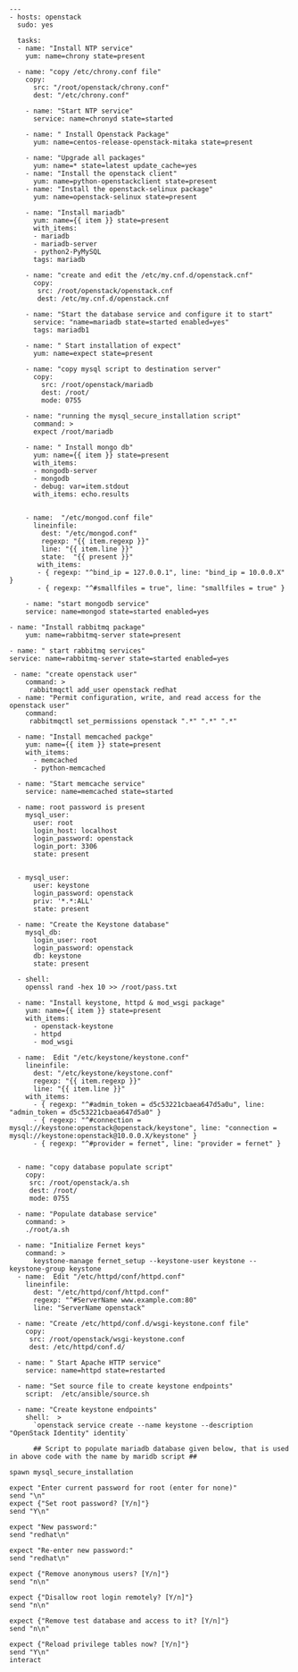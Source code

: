     ---
    - hosts: openstack
      sudo: yes

      tasks:
      - name: "Install NTP service"
        yum: name=chrony state=present

      - name: "copy /etc/chrony.conf file"
        copy:
          src: "/root/openstack/chrony.conf"
          dest: "/etc/chrony.conf"

        - name: "Start NTP service"
          service: name=chronyd state=started    

        - name: " Install Openstack Package"
          yum: name=centos-release-openstack-mitaka state=present
    
        - name: "Upgrade all packages"
          yum: name=* state=latest update_cache=yes
        - name: "Install the openstack client"
          yum: name=python-openstackclient state=present
        - name: "Install the openstack-selinux package"
          yum: name=openstack-selinux state=present

        - name: "Install mariadb"
          yum: name={{ item }} state=present
          with_items:
          - mariadb
          - mariadb-server
          - python2-PyMySQL
          tags: mariadb
 
        - name: "create and edit the /etc/my.cnf.d/openstack.cnf"
          copy:
           src: /root/openstack/openstack.cnf 
           dest: /etc/my.cnf.d/openstack.cnf

        - name: "Start the database service and configure it to start"
          service: "name=mariadb state=started enabled=yes"
          tags: mariadb1

        - name: " Start installation of expect"
          yum: name=expect state=present

        - name: "copy mysql script to destination server"
          copy:
            src: /root/openstack/mariadb
            dest: /root/
            mode: 0755 
     
        - name: "running the mysql_secure_installation script"
          command: >
          expect /root/mariadb

        - name: " Install mongo db"
          yum: name={{ item }} state=present
          with_items:
          - mongodb-server
          - mongodb
          - debug: var=item.stdout
          with_items: echo.results


        - name:  "/etc/mongod.conf file" 
          lineinfile:
            dest: "/etc/mongod.conf"
            regexp: "{{ item.regexp }}"
            line: "{{ item.line }}"
            state:  "{{ present }}"
           with_items:
           - { regexp: "^bind_ip = 127.0.0.1", line: "bind_ip = 10.0.0.X" }
           - { regexp: "^#smallfiles = true", line: "smallfiles = true" }

        - name: "start mongodb service"
        service: name=mongod state=started enabled=yes

    - name: "Install rabbitmq package"
        yum: name=rabbitmq-server state=present

    - name: " start rabbitmq services"
    service: name=rabbitmq-server state=started enabled=yes

     - name: "create openstack user"
        command: >
         rabbitmqctl add_user openstack redhat
      - name: "Permit configuration, write, and read access for the openstack user"
        command:
         rabbitmqctl set_permissions openstack ".*" ".*" ".*"

      - name: "Install memcached packge"
        yum: name={{ item }} state=present
        with_items:
          - memcached
          - python-memcached

      - name: "Start memcache service"
        service: name=memcached state=started

      - name: root password is present
        mysql_user: 
          user: root 
          login_host: localhost 
          login_password: openstack 
          login_port: 3306
          state: present


      - mysql_user: 
          user: keystone
          login_password: openstack
          priv: '*.*:ALL'
          state: present

      - name: "Create the Keystone database"
        mysql_db: 
          login_user: root
          login_password: openstack
          db: keystone 
          state: present

      - shell: 
        openssl rand -hex 10 >> /root/pass.txt

      - name: "Install keystone, httpd & mod_wsgi package"
        yum: name={{ item }} state=present
        with_items:
          - openstack-keystone
          - httpd
          - mod_wsgi

      - name:  Edit "/etc/keystone/keystone.conf"
        lineinfile:
          dest: "/etc/keystone/keystone.conf"
          regexp: "{{ item.regexp }}"
          line: "{{ item.line }}"
        with_items:
          - { regexp: "^#admin_token = d5c53221cbaea647d5a0u", line: "admin_token = d5c53221cbaea647d5a0" }
          - { regexp: "^#connection = mysql://keystone:openstack@openstack/keystone", line: "connection =        mysql://keystone:openstack@10.0.0.X/keystone" }
          - { regexp: "^#provider = fernet", line: "provider = fernet" }


      - name: "copy database populate script"
        copy:
         src: /root/openstack/a.sh
         dest: /root/
         mode: 0755

      - name: "Populate database service"
        command: >
        ./root/a.sh

      - name: "Initialize Fernet keys"
        command: >
          keystone-manage fernet_setup --keystone-user keystone --keystone-group keystone
      - name:  Edit "/etc/httpd/conf/httpd.conf"
        lineinfile:
          dest: "/etc/httpd/conf/httpd.conf"
          regexp: "^#ServerName www.example.com:80"
          line: "ServerName openstack"

      - name: "Create /etc/httpd/conf.d/wsgi-keystone.conf file"
        copy:
         src: /root/openstack/wsgi-keystone.conf
         dest: /etc/httpd/conf.d/

      - name: " Start Apache HTTP service"
        service: name=httpd state=restarted

      - name: "Set source file to create keystone endpoints"
        script:  /etc/ansible/source.sh

      - name: "Create keystone endpoints"
        shell:  >
          `openstack service create --name keystone --description "OpenStack Identity" identity`
          
          ## Script to populate mariadb database given below, that is used in above code with the name by maridb script ##
          
    spawn mysql_secure_installation

    expect "Enter current password for root (enter for none)"
    send "\n"
    expect {"Set root password? [Y/n]"}
    send "Y\n"

    expect "New password:"
    send "redhat\n"

    expect "Re-enter new password:"
    send "redhat\n"

    expect {"Remove anonymous users? [Y/n]"}
    send "n\n"

    expect {"Disallow root login remotely? [Y/n]"}
    send "n\n"

    expect {"Remove test database and access to it? [Y/n]"}
    send "n\n"

    expect {"Reload privilege tables now? [Y/n]"}
    send "Y\n"
    interact
          
